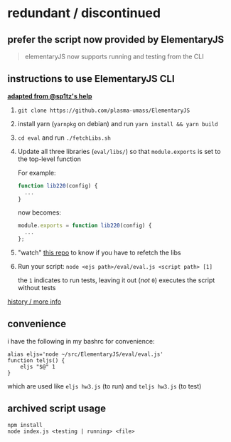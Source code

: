redundant / discontinued
========================

## prefer the script now provided by ElementaryJS

> elementaryJS now supports running and testing from the CLI

## instructions to use ElementaryJS CLI

**[adapted from @sp1tz's help](https://github.com/CosineP/eljs-cli/issues/1#issuecomment-586819704)**

1. `git clone https://github.com/plasma-umass/ElementaryJS`
2. install yarn (`yarnpkg` on debian) and run `yarn install && yarn build`
2. `cd eval` and run `./fetchLibs.sh`
3. Update all three libraries (`eval/libs/`) so that `module.exports` is set to the top-level function

    For example:
    ```js
    function lib220(config) {
      ...
    }
    ```
    now becomes:
    ```js
    module.exports = function lib220(config) {
      ...
    };
    ```

4.  "watch" [this repo](https://github.com/umass-compsci220/ocelot-settings)
to know if you have to refetch the libs
5. Run your script: `node <ejs path>/eval/eval.js <script path> [1]`

    the `1` indicates to run tests, leaving it out (*not* `0`) executes the
    script without tests

[history / more info](https://github.com/CosineP/eljs-cli/issues/1)

## convenience

i have the following in my bashrc for convenience:

    alias eljs='node ~/src/ElementaryJS/eval/eval.js'
    function teljs() {
        eljs "$@" 1
    }

which are used like `eljs hw3.js` (to run) and `teljs hw3.js` (to test)

## archived script usage

    npm install
    node index.js <testing | running> <file>

